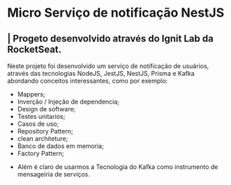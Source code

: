 # Micro Serviço de notificação NestJS
| Progeto desenvolvido através do Ignit Lab da RocketSeat.
-------------------------------------
Neste projeto foi desenvolvido um serviço de notificação de usuários, através das tecnologias NodeJS, JestJS, NestJS, Prisma e Kafka abordando conceitos interessantes, como por exemplo:
* Mappers;
* Inverção / Injeção de dependencia;
* Design de software;
* Testes unitarios;
* Casos de uso;
* Repository Pattern;
* clean architeture;
* Banco de dados em memoria;
* Factory Pattern;
- Além é claro de usarmos a Tecnologia do Kafka como instrumento de mensageiria de serviços.
